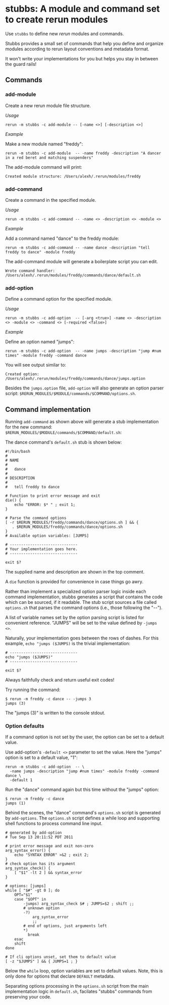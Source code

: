 # stubbs: A module and command set to create rerun modules

Use `stubbs` to define new *rerun* modules and commands.

Stubbs provides a small set of commands that 
help you define and organize modules according to
rerun layout conventions and metadata format. 

It won't write your implementations for you but
helps you stay in between the guard rails!

## Commands

### add-module

Create a new rerun module file structure.

*Usage*

    rerun -m stubbs -c add-module -- [-name <>] [-description <>]
    
*Example*

Make a new module named "freddy":

    rerun -m stubbs -c add-module  -- -name freddy -description "A dancer in a red beret and matching suspenders"

The add-module command will print:

    Created module structure: /Users/alexh/.rerun/modules/freddy

### add-command

Create a command in the specified module.

*Usage*

    rerun -m stubbs -c add-command -- -name <> -description <> -module <>

*Example*

Add a command named "dance" to the freddy module:

    rerun -m stubbs -c add-command -- -name dance -description "tell freddy to dance" -module freddy

The add-command module will generate a boilerplate script you can edit.

    Wrote command handler: /Users/alexh/.rerun/modules/freddy/commands/dance/default.sh

### add-option

Define a command option for the specified module.

*Usage*

    rerun -m stubbs -c add-option  -- [-arg <true>] -name <> -description <> -module <> -command <> [-required <false>]

*Example*

Define an option named "jumps":

    rerun -m stubbs -c add-option  -- -name jumps -description "jump #num times" -module freddy -command dance

You will see output similar to:

    Created option: /Users/alexh/.rerun/modules/freddy/commands/dance/jumps.option

Besides the `jumps.option` file, `add-option` will also generate an
option parser script: `$RERUN_MODULES/$MODULE/commands/$COMMAND/options.sh`.

## Command implementation

Running `add-command` as shown above will generate a stub implementation
for the new command: `$RERUN_MODULES/$MODULE/commands/$COMMAND/default.sh`:

The dance command's `default.sh` stub is shown below:

    #!/bin/bash
    #
    # NAME
    #
    #   dance 
    #
    # DESCRIPTION
    #
    #   tell freddy to dance
     
    # Function to print error message and exit
    die() {
        echo "ERROR: $* " ; exit 1;
    }
     
    # Parse the command options     
    [ -r $RERUN_MODULES/freddy/commands/dance/options.sh ] && {
       . $RERUN_MODULES/freddy/commands/dance/options.sh
    } 
    # Available option variables: [JUMPS]
     
    # ------------------------------
    # Your implementation goes here.
    # ------------------------------
     
    exit $?

The supplied name and description are shown in the top comment.

A `die` function is provided for convenience in case things go awry.

Rather than implement a specialized option parser logic inside
each command implementation, stubbs generates a script that contains
the code which can be sourced, if it readable.
The stub script sources a file called `options.sh`
that parses the command options (i.e., those following the "--").

A list of variable names set by the option parsing script
is listed for convenient reference. "JUMPS" will be
set to the value defined by `-jumps <>`.

Naturally, your implementation goes between the rows
of dashes. 
For this example, `echo "jumps ($JUMPS)` is the trivial
implementation:

    # ------------------------------
    echo "jumps ($JUMPS)"
    # ------------------------------
    
    exit $?

Always faithfully check and return useful exit codes!

Try running the command:

    $ rerun -m freddy -c dance -- -jumps 3
    jumps (3)

The "jumps (3)" is written to the console stdout.

### Option defaults

If a command option is not set by the user, the option
can be set to a default value.

Use add-option's `-default <>` parameter to set the value. 
Here the "jumps" option is set to a default value, "1":

    rerun -m stubbs -c add-option  -- \
      -name jumps -description "jump #num times" -module freddy -command dance \
      -default 1

Run the "dance" command again but this time without the "jumps" option:

    $ rerun -m freddy -c dance
    jumps (1)
    
Behind the scenes, the "dance" command's `options.sh` script is generated
by `add-options`.
The `options.sh` script defines a while loop and supporting shell functions
to process command line input.


    # generated by add-option
    # Tue Sep 13 20:11:52 PDT 2011
     
    # print error message and exit non-zero
    arg_syntax_error() {
        echo "SYNTAX ERROR" >&2 ; exit 2;
    }
    # check option has its argument
    arg_syntax_check() {
        [ "$1" -lt 2 ] && syntax_error
    }
     
    # options: [jumps]
    while [ "$#" -gt 0 ]; do
        OPT="$1"
        case "$OPT" in
            -jumps) arg_syntax_check $# ; JUMPS=$2 ; shift ;;
            # unknown option
            -?)
                arg_syntax_error
                ;;
            # end of options, just arguments left
            *)
              break
        esac
        shift
    done
          
    # If cli options unset, set them to default value
    [ -z "$JUMPS" ] && { JUMPS=1 ; }
     
Below the `while` loop, option variables are set to default
values. Note, this is only done for options that declare 
`DEFAULT` metadata.

Separating options processing in the `options.sh` script
from the main implementation logic in `default.sh`, facilates
"stubbs" commands from preserving your code.



